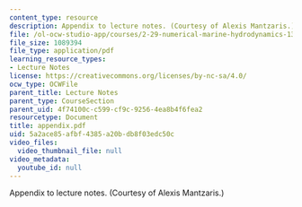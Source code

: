```yaml
---
content_type: resource
description: Appendix to lecture notes. (Courtesy of Alexis Mantzaris.)
file: /ol-ocw-studio-app/courses/2-29-numerical-marine-hydrodynamics-13-024-spring-2003/5a2ace85afbf4385a20bdb8f03edc50c_appendix.pdf
file_size: 1089394
file_type: application/pdf
learning_resource_types:
- Lecture Notes
license: https://creativecommons.org/licenses/by-nc-sa/4.0/
ocw_type: OCWFile
parent_title: Lecture Notes
parent_type: CourseSection
parent_uid: 4f74100c-c599-cf9c-9256-4ea8b4f6fea2
resourcetype: Document
title: appendix.pdf
uid: 5a2ace85-afbf-4385-a20b-db8f03edc50c
video_files:
  video_thumbnail_file: null
video_metadata:
  youtube_id: null
---
```

Appendix to lecture notes. (Courtesy of Alexis Mantzaris.)